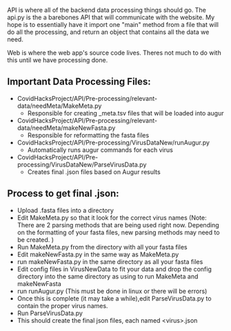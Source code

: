 API is where all of the backend data processing things should go. The api.py is the a barebones API that will communicate with the website.
My hope is to essentially have it import one "main" method from a file that will do all the processing, and return an object that contains all the data we need. 

Web is where the web app's source code lives. Theres not much to do with this until we have processing done.  

Important Data Processing Files: 
-
- CovidHacksProject/API/Pre-processing/relevant-data/needMeta/MakeMeta.py 
    - Responsible for creating <virus>_meta.tsv files that will be loaded into augur
- CovidHacksProject/API/Pre-processing/relevant-data/needMeta/makeNewFasta.py
    - Responsible for reformatting the fasta files
- CovidHacksProject/API/Pre-processing/VirusDataNew/runAugur.py
    - Automatically runs augur commands for each virus
- CovidHacksProject/API/Pre-processing/VirusDataNew/ParseVirusData.py 
    - Creates final <virus>.json files based on Augur results
    
Process to get final .json:
- 
   - Upload <virus>.fasta files into a directory 
   - Edit MakeMeta.py so that it look for the correct virus names (Note: There are 2 parsing methods that are being used right now. Depending on the formatting of your fasta files, new parsing methods may need to be created. )
   - Run MakeMeta.py from the directory with all your fasta files 
   - Edit makeNewFasta.py in the same way as MakeMeta.py
   - run makeNewFasta.py in the same directory as all your fasta files
   - Edit config files in VirusNewData to fit your data and drop the config directory into the same directory as using to run MakeMeta and makeNewFasta
   - run runAugur.py (This must be done in linux or there will be errors)
   - Once this is complete (it may take a while),edit ParseVirusData.py to contain the proper virus names.
   - Run ParseVirusData.py
   - This should create the final json files, each named \<virus>\.json
